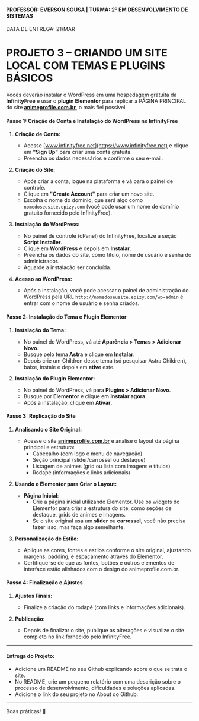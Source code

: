 #### PROFESSOR: EVERSON SOUSA | TURMA: 2º EM DESENVOLVIMENTO DE SISTEMAS

DATA DE ENTREGA: 21/MAR
# PROJETO 3 – CRIANDO UM SITE LOCAL COM TEMAS E PLUGINS BÁSICOS

Vocês deverão instalar o WordPress em uma hospedagem gratuita da **InfinityFree** e usar o **plugin Elementor** para replicar a PÁGINA PRINCIPAL do site **[animeprofile.com.br](https://animeprofile.com.br)**, o mais fiel possível.

#### **Passo 1: Criação de Conta e Instalação do WordPress no InfinityFree**

1. **Criação de Conta:**
   - Acesse [www.infinityfree.net](https://www.infinityfree.net) e clique em **"Sign Up"** para criar uma conta gratuita.
   - Preencha os dados necessários e confirme o seu e-mail.

2. **Criação do Site:**
   - Após criar a conta, logue na plataforma e vá para o painel de controle.
   - Clique em **"Create Account"** para criar um novo site.
   - Escolha o nome do domínio, que será algo como `nomedoseusite.epizy.com` (você pode usar um nome de domínio gratuito fornecido pelo InfinityFree).
   
3. **Instalação do WordPress:**
   - No painel de controle (cPanel) do InfinityFree, localize a seção **Script Installer**.
   - Clique em **WordPress** e depois em **Instalar**.
   - Preencha os dados do site, como título, nome de usuário e senha do administrador.
   - Aguarde a instalação ser concluída.

4. **Acesso ao WordPress:**
   - Após a instalação, você pode acessar o painel de administração do WordPress pela URL `http://nomedoseusite.epizy.com/wp-admin` e entrar com o nome de usuário e senha criados.

#### **Passo 2: Instalação do Tema e Plugin Elementor**

1. **Instalação do Tema:**
   - No painel do WordPress, vá até **Aparência > Temas > Adicionar Novo**.
   - Busque pelo tema **Astra** e clique em **Instalar**.
   - Depois crie um Children desse tema (só pesquisar Astra Children), baixe, instale e depois em **ative** este.

2. **Instalação do Plugin Elementor:**
   - No painel do WordPress, vá para **Plugins > Adicionar Novo**.
   - Busque por **Elementor** e clique em **Instalar agora**.
   - Após a instalação, clique em **Ativar**.

#### **Passo 3: Replicação do Site**

1. **Analisando o Site Original:**
   - Acesse o site **[animeprofile.com.br](https://animeprofile.com.br)** e analise o layout da página principal e estrutura:
     - Cabeçalho (com logo e menu de navegação)
     - Seção principal (slider/carrossel ou destaque)
     - Listagem de animes (grid ou lista com imagens e títulos)
     - Rodapé (informações e links adicionais)

2. **Usando o Elementor para Criar o Layout:**
   - **Página Inicial**:
     - Crie a página inicial utilizando Elementor. Use os widgets do Elementor para criar a estrutura do site, como seções de destaque, grids de animes e imagens.
     - Se o site original usa um **slider** ou **carrossel**, você não precisa fazer isso, mas faça algo semelhante.

3. **Personalização de Estilo:**
   - Aplique as cores, fontes e estilos conforme o site original, ajustando margens, padding, e espaçamento através do Elementor.
   - Certifique-se de que as fontes, botões e outros elementos de interface estão alinhados com o design do animeprofile.com.br.

#### **Passo 4: Finalização e Ajustes**

1. **Ajustes Finais:**
   - Finalize a criação do rodapé (com links e informações adicionais).

2. **Publicação:**
   - Depois de finalizar o site, publique as alterações e visualize o site completo no link fornecido pelo InfinityFree.

---

#### **Entrega do Projeto:**

- Adicione um README no seu Github explicando sobre o que se trata o site.
- No README, crie um pequeno relatório com uma descrição sobre o processo de desenvolvimento, dificuldades e soluções aplicadas.
- Adicione o link do seu projeto no About do Github.

---

Boas práticas! :call_me_hand:
